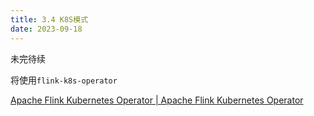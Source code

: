 ```yaml
---
title: 3.4 K8S模式
date: 2023-09-18
---
```


未完待续

将使用`flink-k8s-operator`

[Apache Flink Kubernetes Operator | Apache Flink Kubernetes Operator](https://nightlies.apache.org/flink/flink-kubernetes-operator-docs-stable/)
